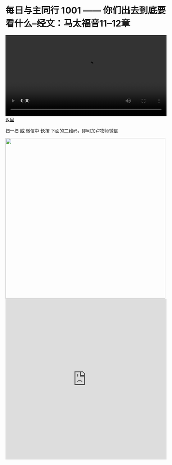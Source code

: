 # 每日与主同行 1001 —— 你们出去到底要看什么–经文：马太福音11–12章

<video width='100%' controls src='https://go2024.simai.life/api?redirect=https://r2.savefamily.net/@pastorpaulqiankunlu618/ZrFmJlNvwqk.mp4?metric=PastorLu%26keyword=webpage%26type=video%26bot=26%26to=webpage'></video>
<a href='../daily.html'> 返回 </a>
<p>扫一扫 或 微信中 长按 下面的二维码，即可加卢牧师微信</p>
<img src='https://r2.savefamily.net/OVagt1.JPG' width='500px' />



<iframe width="100%" height="500" src="https://www.youtube.com/embed/ZrFmJlNvwqk?si=zz5OCgHQvyW71w8c&amp;controls=0" title="YouTube video player" frameborder="0" allow="accelerometer; autoplay; clipboard-write; encrypted-media; gyroscope; picture-in-picture; web-share" referrerpolicy="strict-origin-when-cross-origin" allowfullscreen></iframe>